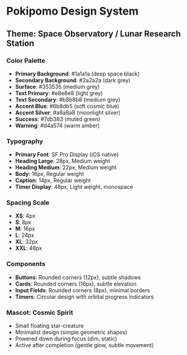  # Pokipomo Design System

## Theme: Space Observatory / Lunar Research Station

### Color Palette
- **Primary Background**: #1a1a1a (deep space black)
- **Secondary Background**: #2a2a2a (dark grey)
- **Surface**: #353535 (medium grey)
- **Text Primary**: #e8e8e8 (light grey)
- **Text Secondary**: #b8b8b8 (medium grey)
- **Accent Blue**: #6b8db5 (soft cosmic blue)
- **Accent Silver**: #a8a8a8 (moonlight silver)
- **Success**: #7db383 (muted green)
- **Warning**: #d4a574 (warm amber)

### Typography
- **Primary Font**: SF Pro Display (iOS native)
- **Heading Large**: 28px, Medium weight
- **Heading Medium**: 22px, Medium weight
- **Body**: 16px, Regular weight
- **Caption**: 14px, Regular weight
- **Timer Display**: 48px, Light weight, monospace

### Spacing Scale
- **XS**: 4px
- **S**: 8px
- **M**: 16px
- **L**: 24px
- **XL**: 32px
- **XXL**: 48px

### Components
- **Buttons**: Rounded corners (12px), subtle shadows
- **Cards**: Rounded corners (16px), subtle elevation
- **Input Fields**: Rounded corners (8px), minimal borders
- **Timers**: Circular design with orbital progress indicators

### Mascot: Cosmic Spirit
- Small floating star-creature
- Minimalist design (simple geometric shapes)
- Powered down during focus (dim, static)
- Active after completion (gentle glow, subtle movement)
